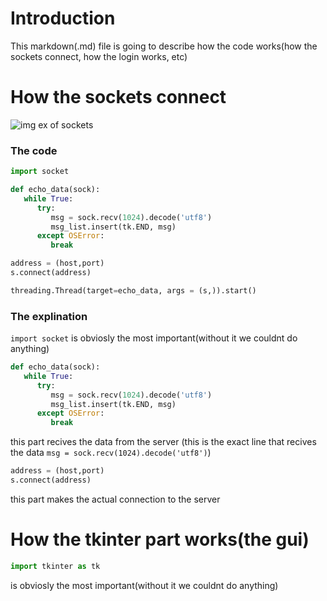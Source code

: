 # Introduction
This markdown(.md) file is going to describe how the code works(how the sockets connect, how the login works, etc)
# How the sockets connect
![img ex of sockets](https://i1.wp.com/slacker.ro/wp-content/uploads/2019/08/python-socket-connection-diagram-00.png?resize=1360%2C765&ssl=1)
### The code
```python
import socket

def echo_data(sock):
   while True:
      try:
         msg = sock.recv(1024).decode('utf8')
         msg_list.insert(tk.END, msg)
      except OSError:
         break

address = (host,port)
s.connect(address)

threading.Thread(target=echo_data, args = (s,)).start()
```
### The explination
`import socket` is obviosly the most important(without it we couldnt do anything)
```python
def echo_data(sock):
   while True:
      try:
         msg = sock.recv(1024).decode('utf8')
         msg_list.insert(tk.END, msg)
      except OSError:
         break
```
this part recives the data from the server
(this is the exact line that recives the data `msg = sock.recv(1024).decode('utf8')`)
```python
address = (host,port)
s.connect(address)
```
this part makes the actual connection to the server
# How the tkinter part works(the gui)
```python
import tkinter as tk
```
is obviosly the most important(without it we couldnt do anything)
